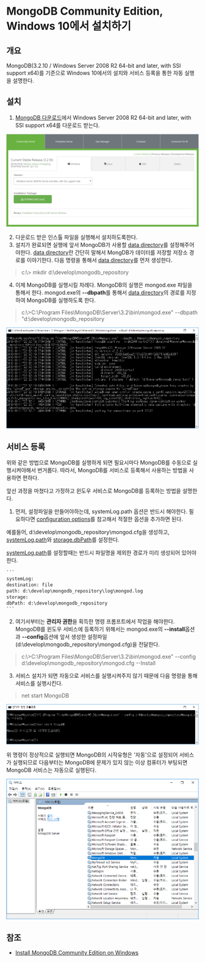 # MongoDB Community Edition, Windows 10에서 설치하기

## 개요
MongoDB(3.2.10 / Windows Server 2008 R2 64-bit and later, with SSl support x64)를 기준으로 Windows 10에서의 설치와 서비스 등록을 통한 자동 실행을 설명한다.

## 설치

1. [MongoDB 다운로드](https://www.mongodb.com/download-center#community)에서 Windows Server 2008 R2 64-bit and later, with SSl support x64를 다운로드 받는다.

  ![download](download.png)

2. 다운로드 받은 인스톨 파일을 실행해서 설치하도록한다.
3. 설치가 완료되면 실행에 앞서 MongoDB가 사용할 [data directory](https://docs.mongodb.com/manual/reference/glossary/#term-dbpath)를 설정해주어야한다. [data directory](https://docs.mongodb.com/manual/reference/glossary/#term-dbpath)란 간단히 말해서 MongDB가 데이터를 저장할 저장소 경로를 이야기한다. 다음 명령을 통해서 [data directory](https://docs.mongodb.com/manual/reference/glossary/#term-dbpath)를 먼저 생성한다.

  >c:\\> mkdir d:\\develop\\mongodb_repository

4. 이제 MongoDB를 실행시킬 차례다. MongoDB의 실행은 mongod.exe 파일을 통해서 한다. mongod.exe의 **--dbpath**를 통해서 [data directory](https://docs.mongodb.com/manual/reference/glossary/#term-dbpath)의 경로를 지정하여 MongoDB를 실행하도록 한다.

  >c:\\>C:\\Program Files\\MongoDB\\Server\\3.2\\bin\\mongod.exe" --dbpath "d:\\develop\\mongodb_repository

  ![execute_by_command](execute_by_cmd.png)

## 서비스 등록

위와 같은 방법으로 MongoDB를 실행하게 되면 필요시마다 MongoDB를 수동으로 실행시켜야해서 번거롭다. 따라서, MongoDB를 서비스로 등록해서 사용하는 방법을 사용하면 편하다.

앞선 과정을 마쳤다고 가정하고 윈도우 서비스로 MongoDB를 등록하는 방법을 설명한다.

1. 먼저, 설정파일을 만들어야하는데, systemLog.path 옵션은 반드시 해야한다. 필요하다면 [configuration options](https://docs.mongodb.com/manual/reference/configuration-options/)를 참고해서 적절한 옵션을 추가하면 된다.

  예를들어, d:\\develop\\mongodb_repository\\mongod.cfg을 생성하고, [systemLog.path](https://docs.mongodb.com/manual/reference/configuration-options/#systemLog.path)와 [storage.dbPath](https://docs.mongodb.com/manual/reference/configuration-options/#storage.dbPath)를 설정한다.

  [systemLog.path](https://docs.mongodb.com/manual/reference/configuration-options/#systemLog.path)를 설정할때는 반드시 파일명을 제외한 경로가 미리 생성되어 있어야한다.

    ```
    systemLog:
    destination: file
    path: d:\develop\mongodb_repository\log\mongod.log
    storage:
    dbPath: d:\develop\mongodb_repository
    ```  

2. 여기서부터는 **관리자 권한**을 획득한 명령 프롬프트에서 작업을 해야한다. MongoDB를 윈도우 서비스에 등록하기 위해서는 mongod.exe의 **--install**옵션과 **--config**옵션에 앞서 생성한 설정파일(d:\\develop\\mongodb_repository\\mongod.cfg)을 전달한다.

  >c:\\>C:\\Program Files\\MongoDB\\Server\\3.2\\bin\\mongod.exe" --config d:\\develop\\mongodb_repository\\mongod.cfg --Install

3. 서비스 설치가 되면 자동으로 서비스를 실행시켜주지 않기 때문에 다음 명령을 통해 서비스를 실행시킨다.

 >net start MongoDB

 ![start_service](start_service.png)

 위 명령이 정상적으로 실행되면 MongoDB의 시작유형은 '자동'으로 설정되어 서비스가 실행되므로 다음부터는 MongoDB에 문제가 있지 않는 이상 컴퓨터가 부팅되면 MongoDB 서비스는 자동으로 실행된다.

 ![windows_service](windows_service.png)

## 참조

* [Install MongoDB Community Edition on Windows](https://docs.mongodb.com/manual/tutorial/install-mongodb-on-windows/#configure-a-windows-service-for-mongodb-community-edition)
